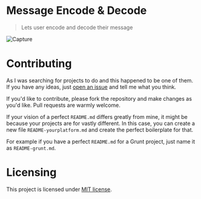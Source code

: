 # Message Encode & Decode
> Lets user encode and decode their message

![Capture](https://user-images.githubusercontent.com/45132310/104844789-ddaab880-58da-11eb-95d7-be92a8932e74.PNG)

# Contributing
As I was searching for projects to do and this happened to be one of them. If you have any ideas, just [open an issue](https://github.com/SmileyBoy321/Message-Encode-Decode/issues) and tell me what you think.

If you'd like to contribute, please fork the repository and make changes as you'd like. 
Pull requests are warmly welcome.

If your vision of a perfect `README.md` differs greatly from mine, it might be because your projects are for vastly different. In this case, you can create a new file `README-yourplatform.md` and create the perfect boilerplate for that.

For example if you have a perfect `README.md` for a Grunt project, just name it as `README-grunt.md`.

# Licensing
This project is licensed under [MIT license](https://github.com/SmileyBoy321/Message-Encode-Decode/blob/master/LICENSE). 
